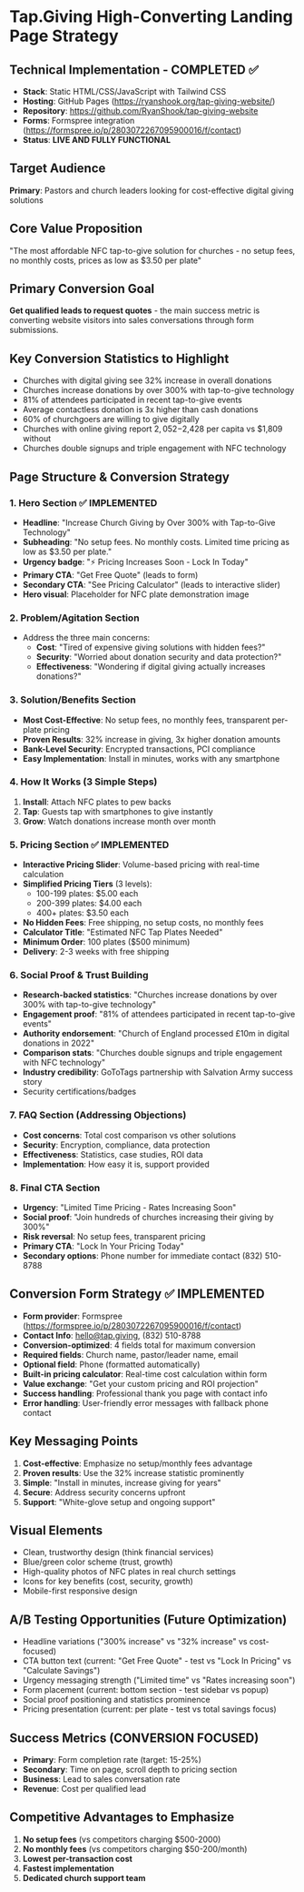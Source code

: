 # Tap.Giving High-Converting Landing Page Strategy

## Technical Implementation - COMPLETED ✅
- **Stack**: Static HTML/CSS/JavaScript with Tailwind CSS
- **Hosting**: GitHub Pages (https://ryanshook.org/tap-giving-website/)
- **Repository**: https://github.com/RyanShook/tap-giving-website
- **Forms**: Formspree integration (https://formspree.io/p/2803072267095900016/f/contact)
- **Status**: **LIVE AND FULLY FUNCTIONAL**

## Target Audience
**Primary**: Pastors and church leaders looking for cost-effective digital giving solutions

## Core Value Proposition
"The most affordable NFC tap-to-give solution for churches - no setup fees, no monthly costs, prices as low as $3.50 per plate"

## Primary Conversion Goal
**Get qualified leads to request quotes** - the main success metric is converting website visitors into sales conversations through form submissions.

## Key Conversion Statistics to Highlight
- Churches with digital giving see 32% increase in overall donations
- Churches increase donations by over 300% with tap-to-give technology
- 81% of attendees participated in recent tap-to-give events
- Average contactless donation is 3x higher than cash donations
- 60% of churchgoers are willing to give digitally
- Churches with online giving report $2,052-$2,428 per capita vs $1,809 without
- Churches double signups and triple engagement with NFC technology

## Page Structure & Conversion Strategy

### 1. Hero Section ✅ IMPLEMENTED
- **Headline**: "Increase Church Giving by Over 300% with Tap-to-Give Technology"
- **Subheading**: "No setup fees. No monthly costs. Limited time pricing as low as $3.50 per plate."
- **Urgency badge**: "⚡ Pricing Increases Soon - Lock In Today"
- **Primary CTA**: "Get Free Quote" (leads to form)
- **Secondary CTA**: "See Pricing Calculator" (leads to interactive slider)
- **Hero visual**: Placeholder for NFC plate demonstration image

### 2. Problem/Agitation Section
- Address the three main concerns:
  - **Cost**: "Tired of expensive giving solutions with hidden fees?"
  - **Security**: "Worried about donation security and data protection?"
  - **Effectiveness**: "Wondering if digital giving actually increases donations?"

### 3. Solution/Benefits Section
- **Most Cost-Effective**: No setup fees, no monthly fees, transparent per-plate pricing
- **Proven Results**: 32% increase in giving, 3x higher donation amounts
- **Bank-Level Security**: Encrypted transactions, PCI compliance
- **Easy Implementation**: Install in minutes, works with any smartphone

### 4. How It Works (3 Simple Steps)
1. **Install**: Attach NFC plates to pew backs
2. **Tap**: Guests tap with smartphones to give instantly
3. **Grow**: Watch donations increase month over month

### 5. Pricing Section ✅ IMPLEMENTED  
- **Interactive Pricing Slider**: Volume-based pricing with real-time calculation
- **Simplified Pricing Tiers** (3 levels):
  - 100-199 plates: $5.00 each
  - 200-399 plates: $4.00 each
  - 400+ plates: $3.50 each
- **No Hidden Fees**: Free shipping, no setup costs, no monthly fees
- **Calculator Title**: "Estimated NFC Tap Plates Needed"
- **Minimum Order**: 100 plates ($500 minimum)
- **Delivery**: 2-3 weeks with free shipping

### 6. Social Proof & Trust Building
- **Research-backed statistics**: "Churches increase donations by over 300% with tap-to-give technology"
- **Engagement proof**: "81% of attendees participated in recent tap-to-give events"
- **Authority endorsement**: "Church of England processed £10m in digital donations in 2022"
- **Comparison stats**: "Churches double signups and triple engagement with NFC technology"
- **Industry credibility**: GoToTags partnership with Salvation Army success story
- Security certifications/badges

### 7. FAQ Section (Addressing Objections)
- **Cost concerns**: Total cost comparison vs other solutions
- **Security**: Encryption, compliance, data protection
- **Effectiveness**: Statistics, case studies, ROI data
- **Implementation**: How easy it is, support provided

### 8. Final CTA Section
- **Urgency**: "Limited Time Pricing - Rates Increasing Soon"
- **Social proof**: "Join hundreds of churches increasing their giving by 300%"
- **Risk reversal**: No setup fees, transparent pricing
- **Primary CTA**: "Lock In Your Pricing Today"
- **Secondary options**: Phone number for immediate contact (832) 510-8788

## Conversion Form Strategy ✅ IMPLEMENTED
- **Form provider**: Formspree (https://formspree.io/p/2803072267095900016/f/contact)
- **Contact Info**: hello@tap.giving, (832) 510-8788
- **Conversion-optimized**: 4 fields total for maximum conversion
- **Required fields**: Church name, pastor/leader name, email
- **Optional field**: Phone (formatted automatically)
- **Built-in pricing calculator**: Real-time cost calculation within form
- **Value exchange**: "Get your custom pricing and ROI projection"  
- **Success handling**: Professional thank you page with contact info
- **Error handling**: User-friendly error messages with fallback phone contact

## Key Messaging Points
1. **Cost-effective**: Emphasize no setup/monthly fees advantage
2. **Proven results**: Use the 32% increase statistic prominently
3. **Simple**: "Install in minutes, increase giving for years"
4. **Secure**: Address security concerns upfront
5. **Support**: "White-glove setup and ongoing support"

## Visual Elements
- Clean, trustworthy design (think financial services)
- Blue/green color scheme (trust, growth)
- High-quality photos of NFC plates in real church settings
- Icons for key benefits (cost, security, growth)
- Mobile-first responsive design

## A/B Testing Opportunities (Future Optimization)
- Headline variations ("300% increase" vs "32% increase" vs cost-focused)
- CTA button text (current: "Get Free Quote" - test vs "Lock In Pricing" vs "Calculate Savings")
- Urgency messaging strength ("Limited time" vs "Rates increasing soon")
- Form placement (current: bottom section - test sidebar vs popup)
- Social proof positioning and statistics prominence
- Pricing presentation (current: per plate - test vs total savings focus)

## Success Metrics (CONVERSION FOCUSED)
- **Primary**: Form completion rate (target: 15-25%)
- **Secondary**: Time on page, scroll depth to pricing section
- **Business**: Lead to sales conversation rate
- **Revenue**: Cost per qualified lead

## Competitive Advantages to Emphasize
1. **No setup fees** (vs competitors charging $500-2000)
2. **No monthly fees** (vs competitors charging $50-200/month)
3. **Lowest per-transaction cost**
4. **Fastest implementation**
5. **Dedicated church support team**